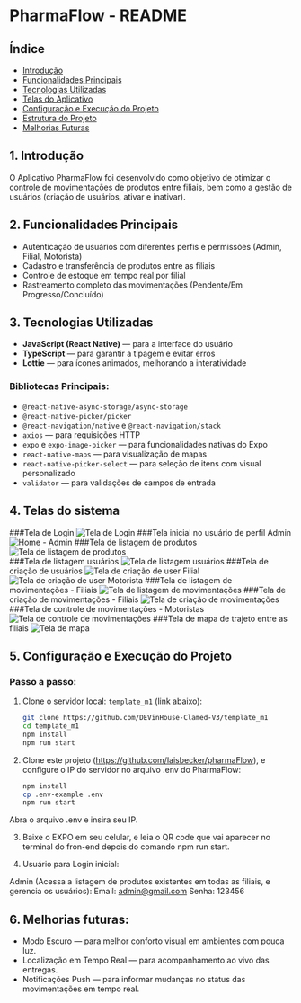 # PharmaFlow - README

## Índice
- [Introdução](#introducao)
- [Funcionalidades Principais](#funcionalidades-principais)
- [Tecnologias Utilizadas](#tecnologias-utilizadas)
- [Telas do Aplicativo](#telas-app)
- [Configuração e Execução do Projeto](#configuracao-e-execucao)
- [Estrutura do Projeto](#estrutura-do-projeto)
- [Melhorias Futuras](#melhorias-futuras)

## <a id="introducao"></a>1. Introdução

O Aplicativo PharmaFlow foi desenvolvido como objetivo de otimizar o controle de movimentações de produtos entre filiais, bem como a gestão de usuários (criação de usuários, ativar e inativar). 

##  <a id="funcionalidades-principais"></a>2. Funcionalidades Principais

-  Autenticação de usuários com diferentes perfis e permissões (Admin, Filial, Motorista)
-  Cadastro e transferência de produtos entre as filiais
-  Controle de estoque em tempo real por filial
-  Rastreamento completo das movimentações (Pendente/Em Progresso/Concluído)

## <a id="tecnologias-utilizadas"></a>3. Tecnologias Utilizadas

- **JavaScript (React Native)** — para a interface do usuário
- **TypeScript** — para garantir a tipagem e evitar erros
- **Lottie** — para ícones animados, melhorando a interatividade

### Bibliotecas Principais:

- `@react-native-async-storage/async-storage`
- `@react-native-picker/picker`
- `@react-navigation/native` e `@react-navigation/stack`
- `axios` — para requisições HTTP
- `expo` e `expo-image-picker` — para funcionalidades nativas do Expo
- `react-native-maps` — para visualização de mapas
- `react-native-picker-select` — para seleção de itens com visual personalizado
- `validator` — para validações de campos de entrada

## <a id="telas-app"></a>4. Telas do sistema

###Tela de Login
![Tela de Login](./assets/loginimg.jpeg)
###Tela inicial no usuário de perfil Admin
![Home - Admin](./assets/home-adm.jpeg)
###Tela de listagem de produtos
![Tela de listagem de produtos](./assets/listprod.jpeg)  
###Tela de listagem usuários
![Tela de listagem usuários](./assets/usuarios-adm.jpeg)
###Tela de criação de usuários
![Tela de criação de user Filial](./assets/criar-branch.jpeg)
![Tela de criação de user Motorista](./assets/criar-user.jpeg)
###Tela de listagem de movimentações - Filiais
![Tela de listagem de movimentações](./assets/listmov.jpeg)
###Tela de criação de movimentações -  Filiais
![Tela de criação de movimentações](./assets/criar-mov.jpeg)
###Tela de controle de movimentações - Motoristas
![Tela de controle de movimentações](./assets/controle-mov.jpeg)
###Tela de mapa de trajeto entre as filiais
![Tela de mapa](./assets/mapa.jpeg)  

##  <a id="configuracao-e-execucao"></a>5. Configuração e Execução do Projeto

### Passo a passo:
1. Clone o servidor local: `template_m1` (link abaixo):
   ```bash
   git clone https://github.com/DEVinHouse-Clamed-V3/template_m1
   cd template_m1
   npm install
   npm run start
   ```

2. Clone este projeto (https://github.com/laisbecker/pharmaFlow), e configure o IP do servidor no arquivo .env do PharmaFlow:
   ```bash
   npm install
   cp .env-example .env
   npm run start
   ```

Abra o arquivo .env e insira seu IP.

3. Baixe o EXPO em seu celular, e leia o QR code que vai aparecer no terminal do fron-end depois do comando npm run start.

4. Usuário para Login inicial:

Admin (Acessa a listagem de produtos existentes em todas as filiais, e gerencia os usuários):
Email: admin@gmail.com
Senha: 123456

##  <a id="melhorias-futuras"></a>6. Melhorias futuras:

- Modo Escuro — para melhor conforto visual em ambientes com pouca luz.
- Localização em Tempo Real — para acompanhamento ao vivo das entregas.
- Notificações Push — para informar mudanças no status das movimentações em tempo real.
